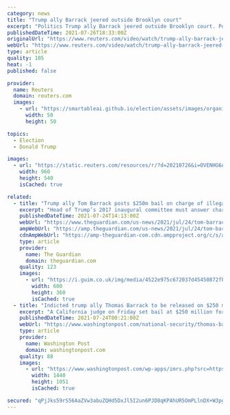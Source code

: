 ```yaml
---
category: news
title: "Trump ally Barrack jeered outside Brooklyn court"
excerpt: "Politics Trump ally Barrack jeered outside Brooklyn court. Posted . Former U.S. President Donald Trump's billionaire ally Thomas Barrack arrived at a federal court in Brooklyn on"
publishedDateTime: 2021-07-26T18:33:00Z
originalUrl: "https://www.reuters.com/video/watch/trump-ally-barrack-jeered-outside-brookl-id733402124?chan=6g5ka85"
webUrl: "https://www.reuters.com/video/watch/trump-ally-barrack-jeered-outside-brookl-id733402124?chan=6g5ka85"
type: article
quality: 105
heat: -1
published: false

provider:
  name: Reuters
  domain: reuters.com
  images:
    - url: "https://smartableai.github.io/election/assets/images/organizations/reuters.com-50x50.jpg"
      width: 50
      height: 50

topics:
  - Election
  - Donald Trump

images:
  - url: "https://static.reuters.com/resources/r/?d=20210726&i=OVENHG6AN&r=OVENHG6AN&t=2"
    width: 960
    height: 540
    isCached: true

related:
  - title: "Trump ally Tom Barrack posts $250m bail on charge of illegally boosting UAE"
    excerpt: "Head of Trump’s 2017 inaugural committee must answer charge of acting as unregistered foreign agent in New York court on Monday"
    publishedDateTime: 2021-07-24T14:13:00Z
    webUrl: "https://www.theguardian.com/us-news/2021/jul/24/tom-barrack-posts-250m-bail-trump-foreign-agent-charge"
    ampWebUrl: "https://amp.theguardian.com/us-news/2021/jul/24/tom-barrack-posts-250m-bail-trump-foreign-agent-charge"
    cdnAmpWebUrl: "https://amp-theguardian-com.cdn.ampproject.org/c/s/amp.theguardian.com/us-news/2021/jul/24/tom-barrack-posts-250m-bail-trump-foreign-agent-charge"
    type: article
    provider:
      name: The Guardian
      domain: theguardian.com
    quality: 123
    images:
      - url: "https://i.guim.co.uk/img/media/4522e975c672037d45450872fbde3828e23cfb4c/0_221_5386_3232/master/5386.jpg?width=300&quality=45&auto=format&fit=max&dpr=2&s=33e78c7e1f03f78b55fe1a0fe10399d0"
        width: 600
        height: 360
        isCached: true
  - title: "Indicted trump ally Thomas Barrack to be released on $250 million bond, must appear in New York next week"
    excerpt: "A California judge on Friday set bail at $250 million for the billionaire investor and longtime friend of former president Donald Trump who was indicted on a charge of breaking foreign lobbying laws,"
    publishedDateTime: 2021-07-24T00:21:00Z
    webUrl: "https://www.washingtonpost.com/national-security/thomas-barrack-bond-indictment-trump/2021/07/23/7a7936b0-ebdd-11eb-97a0-a09d10181e36_story.html"
    type: article
    provider:
      name: Washington Post
      domain: washingtonpost.com
    quality: 88
    images:
      - url: "https://www.washingtonpost.com/wp-apps/imrs.php?src=https://arc-anglerfish-washpost-prod-washpost.s3.amazonaws.com/public/CNWSFTHL5EI6XOS5KXJ3L76K6E.jpg&w=1440"
        width: 1440
        height: 1051
        isCached: true

secured: "qPjJks59rS56AaZVw3abuZQHd5DxJl5I2un6PJD8qKPAhUR5OmPLlnDX+W3pgwwUTqyyXEyeBDafsG4DF3seivdTFsYf513TMrqmdcRiYSK4xw1TGL0+0yNwVqJ11qSvYS+TIJ0UinUGPGEO0J2SJSZggz7jS3eyViqpbTRLypgYS55V6slzjghYx1BrGYcRwGffzv1jF18K6VGhWuWPMpc8FGtW1sTn9ROC9RzxoCCVEZYN5vzssl3yprSOuXm72iREHyBeinfJDBFHriQWyyKv0qW1VV2svcgX0rvXL99xYOL+HKOSfljUUBpEyPu3n9vhJdUkGTM6D7F4MCFMELcsP5J/e5Kvtj/Yxv4HtkU=;/OS1WaHPEeAH+4PlGuhcpg=="
---
```


